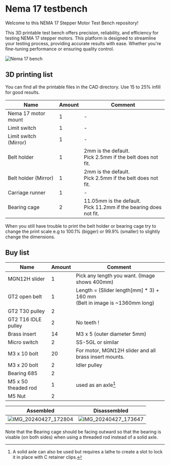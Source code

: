 # Nema 17 testbench
Welcome to this NEMA 17 Stepper Motor Test Bench repository!

This 3D printable test bench offers precision, reliability, and efficiency for testing NEMA 17 stepper motors. This platform is designed to streamline your testing process, providing accurate results with ease. Whether you're fine-tuning performance or ensuring quality control.

![Nema 17 bench](https://github.com/ProjectObservo/Nema-17-testbench/assets/168192722/1bdd4339-a0cb-4ab8-8f88-00b0a1329cf8)

## 3D printing list

You can find all the printable files in the CAD directory.
Use 15 to 25% infill for good results.

| Name                  | Amount | Comment                                                                 |
| --------------------- | ------ | ----------------------------------------------------------------------- |
| Nema 17 motor mount   | 1      | -                                                                       |
| Limit switch          | 1      | -                                                                       |
| Limit switch (Mirror) | 1      | -                                                                       |
| Belt holder           | 1      | 2mm is the default.<br /> Pick 2.5mm if the belt does not fit.      |
| Belt holder (Mirror)  | 1      | 2mm is the default.<br /> Pick 2.5mm if the belt does not fit.      |
| Carriage runner       | 1      | -                                                                       |
| Bearing cage          | 2      | 11.05mm is the default.<br /> Pick 11.2mm if the bearing does not fit. |


When you still have trouble to print the belt holder or bearing cage try to change the print scale e.g to 100.1% (bigger) or 99.9% (smaller) to slightly change the dimensions. 

## Buy list

| Name                | Amount | Comment                                                                                |
| ------------------- | ------ | -------------------------------------------------------------------------------------- |
| MGN12H slider       | 1      | Pick any length you want. (Image shows 400mm)                                          |
| GT2 open belt       | 1      | Length = (Slider length[mm] * 3) +  160 mm <br />(Belt in image is ~1360mm long) |
| GT2 T30 pulley      | 2      |                                                                                        |
| GT2 T16 IDLE pulley | 2      | No teeth !                                                                             |
| Brass insert        | 14     | M3 x 5 (outer diameter 5mm)                                                      |
| Micro switch        | 2      | SS-5GL or similar                                                                      |
| M3 x 10 bolt        | 20     | For motor, MGN12H slider and all brass insert mounts.                                  |
| M3 x 20 bolt        | 2      | Idler pulley                                                                           |
| Bearing 685         | 2      |                                                                                        |
| M5 x 50 theaded rod | 1      | used as an axle[^1]                                                                    |
| M5 Nut              | 2      |                                                                                        |

Assembled            |  Disassembled
:-------------------------:|:-------------------------:
![IMG_20240427_172804](https://github.com/ProjectObservo/Nema-17-testbench/assets/168192722/7ed96436-59bb-4449-bb54-81ec21a452d5) | ![IMG_20240427_173647](https://github.com/ProjectObservo/Nema-17-testbench/assets/168192722/f569d807-916b-4e62-8a22-7472992c0114)   

Note that the Bearing cage should be facing outward so that the bearing is visable (on both sides) when using a threaded rod instead of a solid axle.



[^1]:A solid axle can also be used but requires a lathe to create a slot to lock it in place with C retainer clips.
